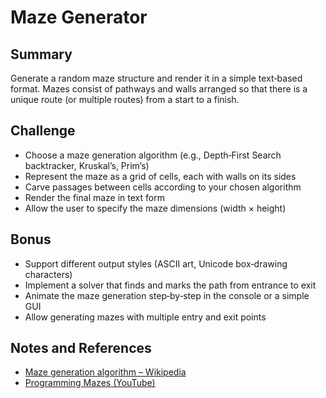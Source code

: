 ﻿# Maze Generator

## Summary

Generate a random maze structure and render it in a simple text‑based format. Mazes consist of 
pathways and walls arranged so that there is a unique route (or multiple routes) from a start 
to a finish.

## Challenge

- Choose a maze generation algorithm (e.g., Depth‑First Search backtracker, Kruskal’s, Prim’s)
- Represent the maze as a grid of cells, each with walls on its sides
- Carve passages between cells according to your chosen algorithm
- Render the final maze in text form
- Allow the user to specify the maze dimensions (width × height)

## Bonus

- Support different output styles (ASCII art, Unicode box‑drawing characters)
- Implement a solver that finds and marks the path from entrance to exit
- Animate the maze generation step‑by‑step in the console or a simple GUI
- Allow generating mazes with multiple entry and exit points

## Notes and References

- [Maze generation algorithm – Wikipedia](https://en.wikipedia.org/wiki/Maze_generation_algorithm)
- [Programming Mazes (YouTube)](https://www.youtube.com/watch?v=Y37-gB83HKE)
